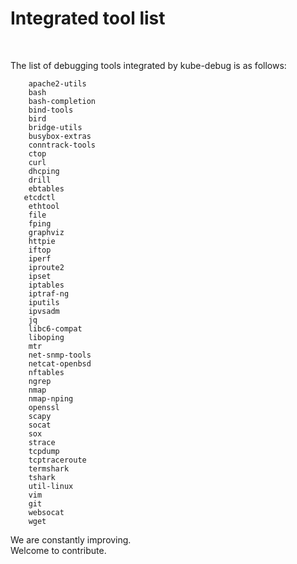 
# Integrated tool list

<br>

The list of debugging tools integrated by kube-debug is as follows:
<br>

```
    apache2-utils
    bash
    bash-completion
    bind-tools
    bird
    bridge-utils
    busybox-extras
    conntrack-tools
    ctop
    curl
    dhcping
    drill
    ebtables
   etcdctl
    ethtool
    file
    fping
    graphviz
    httpie
    iftop
    iperf
    iproute2
    ipset
    iptables
    iptraf-ng
    iputils
    ipvsadm
    jq
    libc6-compat
    liboping
    mtr
    net-snmp-tools
    netcat-openbsd
    nftables
    ngrep
    nmap
    nmap-nping
    openssl
    scapy
    socat
    sox
    strace
    tcpdump
    tcptraceroute
    termshark
    tshark
    util-linux
    vim
    git
    websocat
    wget

```

We are constantly improving. 
<br>
Welcome to contribute.
<br>
